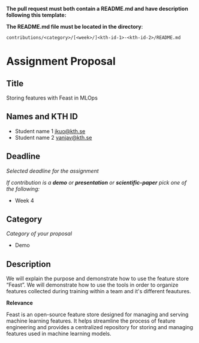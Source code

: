 **The pull request must both contain a README.md and have description following this template:**

**The README.md file must be located in the directory**:

`contributions/<category>/[<week>/]<kth-id-1>-<kth-id-2>/README.md`

# Assignment Proposal

## Title

Storing features with Feast in MLOps

## Names and KTH ID

  - Student name 1 jkuo@kth.se
  - Student name 2 vanjav@kth.se

## Deadline

_Selected deadline for the assignment_

_If contribution is a **demo** or **presentation** or **scientific-paper** pick one of the following:_

- Week 4

## Category

_Category of your proposal_

- Demo

## Description

We will explain the purpose and demonstrate how to use the feature store “Feast”. We will demonstrate how to use the tools in order to organize features collected during training within a team and it's different feautures. 

**Relevance**

Feast is an open-source feature store designed for managing and serving machine learning features. It helps streamline the process of feature engineering and provides a centralized repository for storing and managing features used in machine learning models. 

